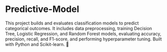 # Predictive-Model
This project builds and evaluates classification models to predict categorical outcomes. It includes data preprocessing, training Decision Tree, Logistic Regression, and Random Forest models, evaluating accuracy, precision, recall, and F1-score, and performing hyperparameter tuning. Built with Python and Scikit-learn. 🚀
